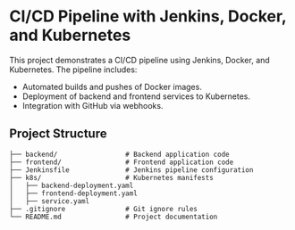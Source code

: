 #  CI/CD Pipeline with Jenkins, Docker, and Kubernetes

This project demonstrates a CI/CD pipeline using Jenkins, Docker, and Kubernetes. The pipeline includes:

- Automated builds and pushes of  Docker images.
- Deployment of backend and frontend services to Kubernetes.
- Integration with GitHub via webhooks.

 ## Project Structure

```plaintext
├── backend/                 # Backend application code
├── frontend/                # Frontend application code
├── Jenkinsfile              # Jenkins pipeline configuration
├── k8s/                     # Kubernetes manifests
│   ├── backend-deployment.yaml
│   ├── frontend-deployment.yaml
│   ├── service.yaml
├── .gitignore               # Git ignore rules
└── README.md                # Project documentation

